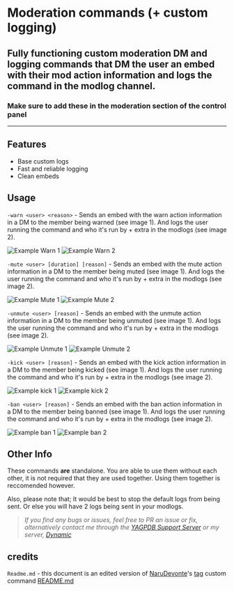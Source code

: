 # Moderation commands (+ custom logging)
Fully functioning custom moderation DM and logging commands that DM the user an embed with their mod action information and logs the command in the modlog channel.
---
### Make sure to add these in the moderation section of the control panel
---

## Features
- Base custom logs
- Fast and reliable logging
- Clean embeds

## Usage

`-warn <user> <reason>` - Sends an embed with the warn action information in a DM to the member being warned (see image 1). And logs the user running the command and who it's run by + extra in the modlogs (see image 2).

![Example Warn 1](https://cdn.discordapp.com/attachments/784132357534777356/810263675025883186/unknown.png)
![Example Warn 2](https://cdn.discordapp.com/attachments/784132357534777356/810262687765364756/unknown.png)

`-mute <user> [duration] [reason]` - Sends an embed with the mute action information in a DM to the member being muted (see image 1). And logs the user running the command and who it's run by + extra in the modlogs (see image 2).

![Example Mute 1](https://cdn.discordapp.com/attachments/784132357534777356/810266966920003614/unknown.png)
![Example Mute 2](https://cdn.discordapp.com/attachments/784132357534777356/810266847332270150/unknown.png)

`-unmute <user> [reason]` - Sends an embed with the unmute action information in a DM to the member being unmuted (see image 1). And logs the user running the command and who it's run by + extra in the modlogs (see image 2).

![Example Unmute 1](https://cdn.discordapp.com/attachments/784132357534777356/810273099916378122/unknown.png)
![Example Unmute 2](https://cdn.discordapp.com/attachments/784132357534777356/810273025034944542/unknown.png)

`-kick <user> [reason]` - Sends an embed with the kick action information in a DM to the member being kicked (see image 1). And logs the user running the command and who it's run by + extra in the modlogs (see image 2).

![Example kick 1](https://cdn.discordapp.com/attachments/784132357534777356/810864288700956712/unknown.png)
![Example kick 2](https://cdn.discordapp.com/attachments/784132357534777356/810863565287718962/unknown.png)

`-ban <user> [reason]` - Sends an embed with the ban action information in a DM to the member being banned (see image 1). And logs the user running the command and who it's run by + extra in the modlogs (see image 2).

![Example ban 1](https://cdn.discordapp.com/attachments/784132357534777356/810881678369095710/unknown.png)
![Example ban 2](https://cdn.discordapp.com/attachments/784132357534777356/810881473447591957/unknown.png)

## Other Info
These commands **are** standalone. You are able to use them without each other, it is not required that they are used together. Using them together is reccomended however.

Also, please note that; It would be best to stop the default logs from being sent. Or else you will have 2 logs being sent in your modlogs.


> *If you find any bugs or issues, feel free to PR an issue or fix, alternatively contact me through the [YAGPDB Support Server](https://discord.gg/SY7wn39SYD) or my server, [Dynamic](https://discord.gg/2WfF9JxuTU)*

## credits

`Readme.md` - this document is an edited version of [NaruDevonte](https://github.com/NaruDevnote)'s [tag](https://github.com/NaruDevnote/yagpdb-ccs/tree/master/tags) custom command [README.md](https://github.com/NaruDevnote/yagpdb-ccs/blob/master/tags/README.md)